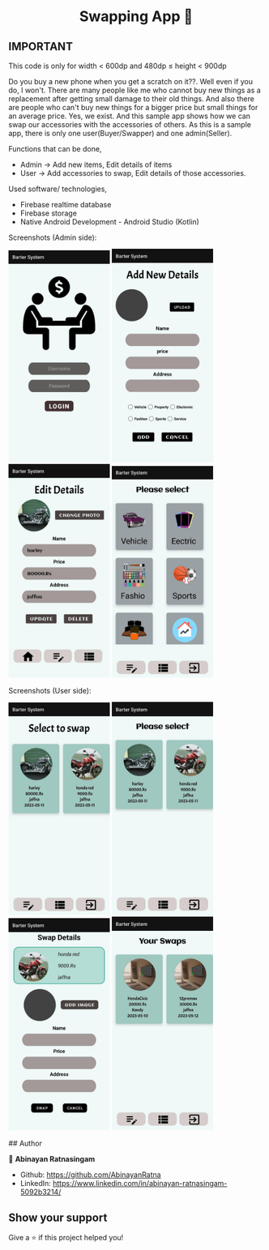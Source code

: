 <h1 align="center">Swapping App 🤝</h1>

## IMPORTANT
This code is only for width < 600dp and 480dp ≤ height < 900dp

Do you buy a new phone when you get a scratch on it??. Well even if you do, I won't. There are many people like me who cannot buy new things as a replacement after getting small damage to their old things. And also there are people who can't buy new things for a bigger price but small things for an average price. Yes, we exist. And this sample app shows how we can swap our accessories with the accessories of others. As this is a sample app, there is only one user(Buyer/Swapper) and one admin(Seller).     

Functions that can be done,

- Admin -> Add new items, Edit details of items 
- User -> Add accessories to swap, Edit details of those accessories. 

Used software/ technologies,

- Firebase realtime database
- Firebase storage
- Native Android Development - Android Studio (Kotlin)

Screenshots (Admin side):
<p float="left">
<img src="scrshots/login.jpeg" alt="Login" style="width: 200px"/>
<img src="scrshots/admin_add.jpeg" alt=Add" style="width: 200px"/>
<img src="scrshots/admin_edit.jpeg" alt="Edit" style="width: 200px"/>
<img src="scrshots/category_list.jpeg" alt="Categories" style="width: 200px"/>
</p>                                                                           
Screenshots (User side):
<p float="left">
<img src="scrshots/Swap_select.jpeg" alt="Login" style="width: 200px"/>
<img src="scrshots/items_for_swap.jpeg" alt=Add" style="width: 200px"/>
<img src="scrshots/swap_add.jpeg" alt="Edit" style="width: 200px"/>
<img src="scrshots/swap_list.jpeg" alt="Categories" style="width: 200px"/>
</p>
## Author

👤 **Abinayan Ratnasingam**

- Github: https://github.com/AbinayanRatna
- LinkedIn: https://www.linkedin.com/in/abinayan-ratnasingam-5092b3214/

## Show your support

Give a ⭐️ if this project helped you!
